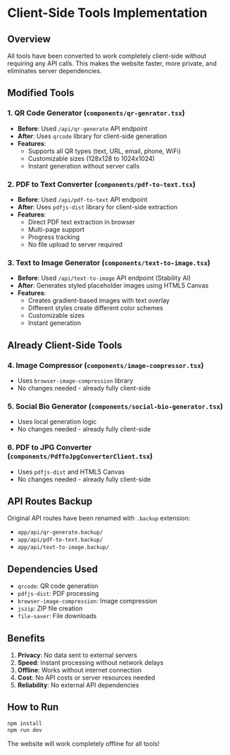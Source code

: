 # Client-Side Tools Implementation

## Overview
All tools have been converted to work completely client-side without requiring any API calls. This makes the website faster, more private, and eliminates server dependencies.

## Modified Tools

### 1. QR Code Generator (`components/qr-genrator.tsx`)
- **Before**: Used `/api/qr-generate` API endpoint
- **After**: Uses `qrcode` library for client-side generation
- **Features**: 
  - Supports all QR types (text, URL, email, phone, WiFi)
  - Customizable sizes (128x128 to 1024x1024)
  - Instant generation without server calls

### 2. PDF to Text Converter (`components/pdf-to-text.tsx`)
- **Before**: Used `/api/pdf-to-text` API endpoint
- **After**: Uses `pdfjs-dist` library for client-side extraction
- **Features**:
  - Direct PDF text extraction in browser
  - Multi-page support
  - Progress tracking
  - No file upload to server required

### 3. Text to Image Generator (`components/text-to-image.tsx`)
- **Before**: Used `/api/text-to-image` API endpoint (Stability AI)
- **After**: Generates styled placeholder images using HTML5 Canvas
- **Features**:
  - Creates gradient-based images with text overlay
  - Different styles create different color schemes
  - Customizable sizes
  - Instant generation

## Already Client-Side Tools

### 4. Image Compressor (`components/image-compressor.tsx`)
- Uses `browser-image-compression` library
- No changes needed - already fully client-side

### 5. Social Bio Generator (`components/social-bio-generator.tsx`)
- Uses local generation logic
- No changes needed - already fully client-side

### 6. PDF to JPG Converter (`components/PdfToJpgConverterClient.tsx`)
- Uses `pdfjs-dist` and HTML5 Canvas
- No changes needed - already fully client-side

## API Routes Backup
Original API routes have been renamed with `.backup` extension:
- `app/api/qr-generate.backup/`
- `app/api/pdf-to-text.backup/`
- `app/api/text-to-image.backup/`

## Dependencies Used
- `qrcode`: QR code generation
- `pdfjs-dist`: PDF processing
- `browser-image-compression`: Image compression
- `jszip`: ZIP file creation
- `file-saver`: File downloads

## Benefits
1. **Privacy**: No data sent to external servers
2. **Speed**: Instant processing without network delays
3. **Offline**: Works without internet connection
4. **Cost**: No API costs or server resources needed
5. **Reliability**: No external API dependencies

## How to Run
```bash
npm install
npm run dev
```

The website will work completely offline for all tools!